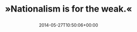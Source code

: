 ---
retweeted: false
source: <a href="http://twitter.com" rel="nofollow">Twitter Web Client</a>
entities:
  hashtags: []
  symbols: []
  user_mentions: []
  urls:
  - url: http://t.co/8gNHQtE4hv
    expanded_url: http://worldofgnome.org/the-far-right-in-greece-and-europe/
    display_url: worldofgnome.org/the-far-right-…
    indices:
    - '31'
    - '53'
display_text_range:
- '0'
- '53'
favorite_count: '0'
id_str: '471241932816257026'
truncated: false
retweet_count: '0'
id: '471241932816257026'
possibly_sensitive: false
created_at: Tue May 27 10:50:06 +0000 2014
favorited: false
full_text: "»Nationalism is for the weak.«"
lang: en
quote_url: http://worldofgnome.org/the-far-right-in-greece-and-europe/
tags:
- pesos/twitter
date: '2014-05-27T10:50:06+00:00'
src: https://twitter.com/bascht/status/471241932816257026
original_url: https://twitter.com/bascht/status/471241932816257026
type: twitter_tweet
text: "»Nationalism is for the weak.«"
title: "»Nationalism is for the weak.«\n"

---